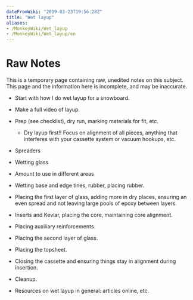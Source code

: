 ```yaml
---
dateFromWiki: "2019-03-23T19:56:28Z"
title: "Wet layup"
aliases:
- /MonkeyWiki/Wet_layup
- /MonkeyWiki/Wet_layup/en
---
```

# Raw Notes
This is a temporary page containing raw, unedited notes on this subject. This page and the information here is incomplete, and may be inaccurate. 

- Start with how I do wet layup for a snowboard.
- Make a full video of layup.
- Prep (see checklist), dry run, marking materials for fit, etc.
  - Dry layup first!! Focus on alignment of all pieces, anything that interferes with your cassette system or vacuum hookups, etc.
- Spreaders
- Wetting glass
- Amount to use in different areas
- Wetting base and edge tines, rubber, placing rubber.
- Placing the first layer of glass, adding more in dry places, ensuring an even spread and not leaving large pools of epoxy between layers.
- Inserts and Kevlar, placing the core, maintaining core alignment.
- Placing auxiliary reinforcements.
- Placing the second layer of glass. 
- Placing the topsheet.
- Closing the cassette and ensuring things stay in alignment during insertion.
- Cleanup.

- Resources on wet layup in general: articles online, etc.





